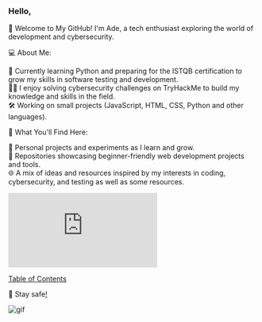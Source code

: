 ### Hello,

<!--
**SharpAdder/SharpAdder** is a ✨ _special_ ✨ repository because its `README.md` (this file) appears on your GitHub profile.

Here are some ideas to get you started:

- 🔭 I’m currently working on ...
- 🌱 I’m currently learning ...
- 👯 I’m looking to collaborate on ...
- 🤔 I’m looking for help with ...
- 💬 Ask me about ...
- 📫 How to reach me: ...
- 😄 Pronouns: ...
- ⚡ Fun fact: ...
-->

👋 Welcome to My GitHub!
I'm Ade, a tech enthusiast exploring the world of development and cybersecurity.

💻 About Me:

🌱 Currently learning Python and preparing for the ISTQB certification to grow my skills in software testing and development. </br>
🕵️‍♂️ I enjoy solving cybersecurity challenges on TryHackMe to build my knowledge and skills in the field. </br>
🛠️ Working on small projects (JavaScript, HTML, CSS, Python and other languages). </br>

📌 What You'll Find Here:

🚀 Personal projects and experiments as I learn and grow. </br>
📂 Repositories showcasing beginner-friendly web development projects and tools. </br>
🌐 A mix of ideas and resources inspired by my interests in coding, cybersecurity, and testing as well as some resources.</br>
<iframe src="https://tryhackme.com/api/v2/badges/public-profile?userPublicId=3834795" style='border:none;'></iframe>
<!-- [3D repo view 2021](https://skyline.github.com/SharpAdder/2021)  -->

 [Table of Contents](https://github.com/SharpAdder/repo-table-of-contents/blob/main/README.md)

<!-- Have a look over this [list](https://github.com/SharpAdder/public-link-list/blob/main/README.md) of tutorials and tools. ⚡ -->
<!--#### Learning platforms:
💻 [coursera](https://www.coursera.org) | [udacity](https://www.udacity.com) |  [udemy](https://www.udemy.com) -->


 🖖 Stay safe[!](https://github.com/SharpAdder/Evernote/blob/main/inside%20wiki.md)

![gif](https://media.giphy.com/media/L1R1tvI9svkIWwpVYr/giphy.gif)  
 





